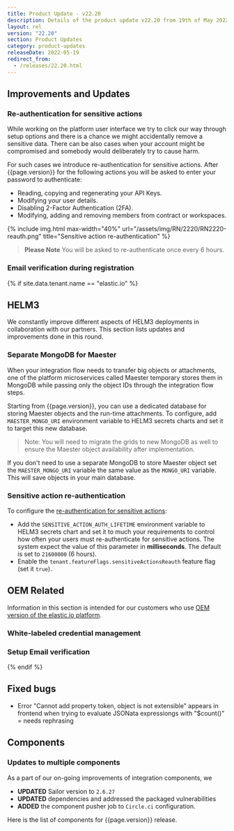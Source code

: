 ```yaml
---
title: Product Update - v22.20
description: Details of the product update v22.20 from 19th of May 2022.
layout: rel
version: "22.20"
section: Product Updates
category: product-updates
releaseDate: 2022-05-19
redirect_from:
  - /releases/22.20.html
---
```


## Improvements and Updates

### Re-authentication for sensitive actions

While working on the platform user interface we try to click our way through
setup options and there is a chance we might accidentally remove a sensitive data.
There can be also cases when your account might be compromised and somebody would
deliberately try to cause harm.

For such cases we introduce re-authentication for sensitive actions. After
{{page.version}} for the following actions you will be asked to enter your password
to authenticate:

*   Reading, copying and regenerating your API Keys.
*   Modifying your user details.
*   Disabling 2-Factor Authentication (2FA).
*   Modifying, adding and removing members from contract or workspaces.

{% include img.html max-width="40%" url="/assets/img/RN/2220/RN2220-reauth.png" title="Sensitive action re-authentication" %}

> **Please Note** You will be asked to re-authenticate once every 6 hours.

### Email verification during registration



{% if site.data.tenant.name == "elastic.io" %}

## HELM3

We constantly improve different aspects of HELM3 deployments in collaboration
with our partners. This section lists updates and improvements done in this round.

### Separate MongoDB for Maester

When your integration flow needs to transfer big objects or attachments, one of
the platform microservices called Maester temporary stores them in MongoDB while
passing only the object IDs through the integration flow steps.

Starting from {{page.version}}, you can use a dedicated database for storing Maester
objects and the run-time attachments. To configure, add `MAESTER_MONGO_URI`
environment variable to HELM3 secrets charts and set it to target this new database.

> Note: You will need to migrate the grids to new MongoDB as well to ensure the Maester
> object availability after implementation.

If you don't need to use a separate MongoDB to store Maester object set
the `MAESTER_MONGO_URI` variable the same value as the `MONGO_URI` variable. This
will save objects in your main database.

### Sensitive action re-authentication

To configure the [re-authentication for sensitive actions](#re-authentication-for-sensitive-actions):
*   Add the `SENSITIVE_ACTION_AUTH_LIFETIME` environment variable to HELM3 secrets chart and set it to much your requirements to control how often your users must re-authenticate for sensitive actions. The system expect the value of this parameter in **milliseconds**. The default is set to `21600000` (6 hours).
*   Enable the `tenant.featureFlags.sensitiveActionsReauth` feature flag (set it `true`).

## OEM Related

Information in this section is intended for our customers who use
[OEM version of the elastic.io platform](https://www.elastic.io/saas-embedded-integration/).


### White-labeled credential management

### Setup Email verification



{% endif %}

## Fixed bugs

*    Error "Cannot add property token, object is not extensible" appears in frontend when trying to evaluate JSONata expressiongs with "$count()" = needs rephrasing

## Components


### Updates to multiple components

As a part of our on-going improvements of integration components, we

*   **UPDATED** Sailor version to `2.6.27`
*   **UPDATED** dependencies and addressed the packaged vulnerabilities
*   **ADDED** the component pusher job to `Circle.ci` configuration.

Here is the list of components for {{page.version}} release.
